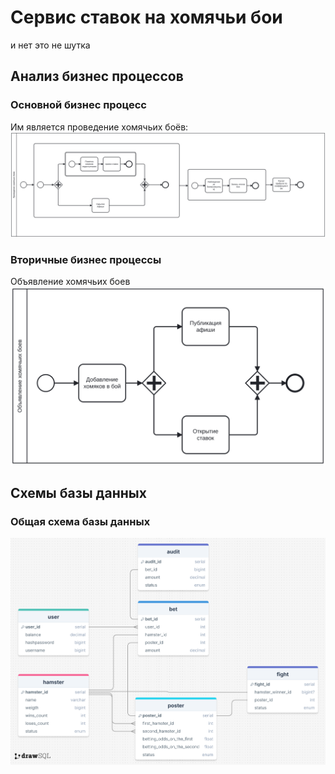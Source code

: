 

# Сервис ставок на хомячьи бои
и нет это не шутка

## Анализ бизнес процессов

### Основной бизнес процесс
Им является проведение хомячьих боёв:
    ![Проведение хомячьих боев](https://github.com/HarrowX/hamsterbet-parent/blob/master/image/bpmn-main.svg)


### Вторичные бизнес процессы
Объявление хомячьих боев
    ![Объявление хомячьих боев](https://github.com/HarrowX/hamsterbet-parent/blob/master/image/bpmn.svg)


## Схемы базы данных
### Общая схема базы данных
![Общая схема базы данных](https://github.com/HarrowX/hamsterbet-parent/blob/master/image/db.png)